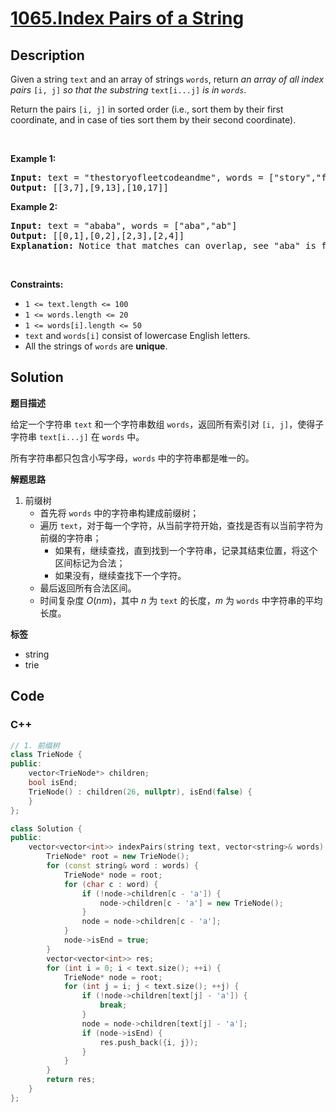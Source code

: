 # [1065.Index Pairs of a String](https://leetcode.com/problems/index-pairs-of-a-string/description/)

## Description

<p>Given a string <code>text</code> and an array of strings <code>words</code>, return <em>an array of all index pairs </em><code>[i, j]</code><em> so that the substring </em><code>text[i...j]</code><em> is in <code>words</code></em>.</p>

<p>Return the pairs <code>[i, j]</code> in sorted order (i.e., sort them by their first coordinate, and in case of ties sort them by their second coordinate).</p>

<p>&nbsp;</p>
<p><strong class="example">Example 1:</strong></p>

<pre>
<strong>Input:</strong> text = &quot;thestoryofleetcodeandme&quot;, words = [&quot;story&quot;,&quot;fleet&quot;,&quot;leetcode&quot;]
<strong>Output:</strong> [[3,7],[9,13],[10,17]]
</pre>

<p><strong class="example">Example 2:</strong></p>

<pre>
<strong>Input:</strong> text = &quot;ababa&quot;, words = [&quot;aba&quot;,&quot;ab&quot;]
<strong>Output:</strong> [[0,1],[0,2],[2,3],[2,4]]
<strong>Explanation:</strong> Notice that matches can overlap, see &quot;aba&quot; is found in [0,2] and [2,4].
</pre>

<p>&nbsp;</p>
<p><strong>Constraints:</strong></p>

<ul>
  <li><code>1 &lt;= text.length &lt;= 100</code></li>
  <li><code>1 &lt;= words.length &lt;= 20</code></li>
  <li><code>1 &lt;= words[i].length &lt;= 50</code></li>
  <li><code>text</code> and <code>words[i]</code> consist of lowercase English letters.</li>
  <li>All the strings of <code>words</code> are <strong>unique</strong>.</li>
</ul>

## Solution

**题目描述**

给定一个字符串 `text` 和一个字符串数组 `words`，返回所有索引对 `[i, j]`，使得子字符串 `text[i...j]` 在 `words` 中。

所有字符串都只包含小写字母，`words` 中的字符串都是唯一的。

**解题思路**

1. 前缀树
   - 首先将 `words` 中的字符串构建成前缀树；
   - 遍历 `text`，对于每一个字符，从当前字符开始，查找是否有以当前字符为前缀的字符串；
     - 如果有，继续查找，直到找到一个字符串，记录其结束位置，将这个区间标记为合法；
     - 如果没有，继续查找下一个字符。
   - 最后返回所有合法区间。
   - 时间复杂度 $O(nm)$，其中 $n$ 为 `text` 的长度，$m$ 为 `words` 中字符串的平均长度。

**标签**

- string
- trie

<!-- code start -->
## Code

### C++

```cpp
// 1. 前缀树
class TrieNode {
public:
    vector<TrieNode*> children;
    bool isEnd;
    TrieNode() : children(26, nullptr), isEnd(false) {
    }
};

class Solution {
public:
    vector<vector<int>> indexPairs(string text, vector<string>& words) {
        TrieNode* root = new TrieNode();
        for (const string& word : words) {
            TrieNode* node = root;
            for (char c : word) {
                if (!node->children[c - 'a']) {
                    node->children[c - 'a'] = new TrieNode();
                }
                node = node->children[c - 'a'];
            }
            node->isEnd = true;
        }
        vector<vector<int>> res;
        for (int i = 0; i < text.size(); ++i) {
            TrieNode* node = root;
            for (int j = i; j < text.size(); ++j) {
                if (!node->children[text[j] - 'a']) {
                    break;
                }
                node = node->children[text[j] - 'a'];
                if (node->isEnd) {
                    res.push_back({i, j});
                }
            }
        }
        return res;
    }
};
```

<!-- code end -->
